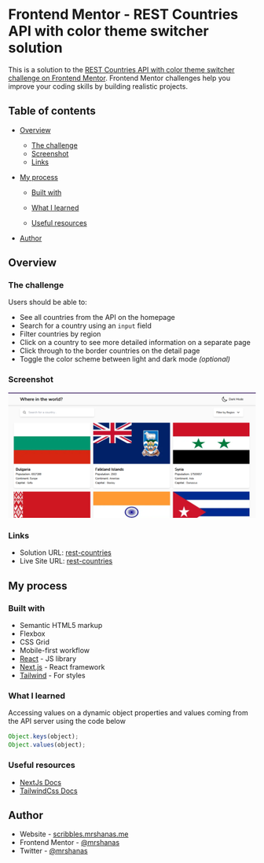 # Frontend Mentor - REST Countries API with color theme switcher solution

This is a solution to the [REST Countries API with color theme switcher challenge on Frontend Mentor](https://www.frontendmentor.io/challenges/rest-countries-api-with-color-theme-switcher-5cacc469fec04111f7b848ca). Frontend Mentor challenges help you improve your coding skills by building realistic projects.

## Table of contents

- [Overview](#overview)
  - [The challenge](#the-challenge)
  - [Screenshot](#screenshot)
  - [Links](#links)
- [My process](#my-process)

  - [Built with](#built-with)
  - [What I learned](#what-i-learned)

  - [Useful resources](#useful-resources)

- [Author](#author)

## Overview

### The challenge

Users should be able to:

- See all countries from the API on the homepage
- Search for a country using an `input` field
- Filter countries by region
- Click on a country to see more detailed information on a separate page
- Click through to the border countries on the detail page
- Toggle the color scheme between light and dark mode _(optional)_

### Screenshot

![](./assets/rest-contries.png)

### Links

- Solution URL: [rest-countries](https://github.com/mrshanas/rest-countries)
- Live Site URL: [rest-countries](https://rest-countries.mrshanas.me/)

## My process

### Built with

- Semantic HTML5 markup
- Flexbox
- CSS Grid
- Mobile-first workflow
- [React](https://react.dev/) - JS library
- [Next.js](https://nextjs.org/) - React framework
- [Tailwind](https://tailwindcss.com/) - For styles

### What I learned

Accessing values on a dynamic object properties and values coming from the API server using the code below

```js
Object.keys(object);
Object.values(object);
```

### Useful resources

- [NextJs Docs](https://nextjs.org)
- [TailwindCss Docs](https://tailwindcss.com)

## Author

- Website - [scribbles.mrshanas.me](https://scribbles.mrshanas.me)
- Frontend Mentor - [@mrshanas](https://www.frontendmentor.io/profile/mrshanas)
- Twitter - [@mrshanas](https://www.twitter.com/mrshanas)
